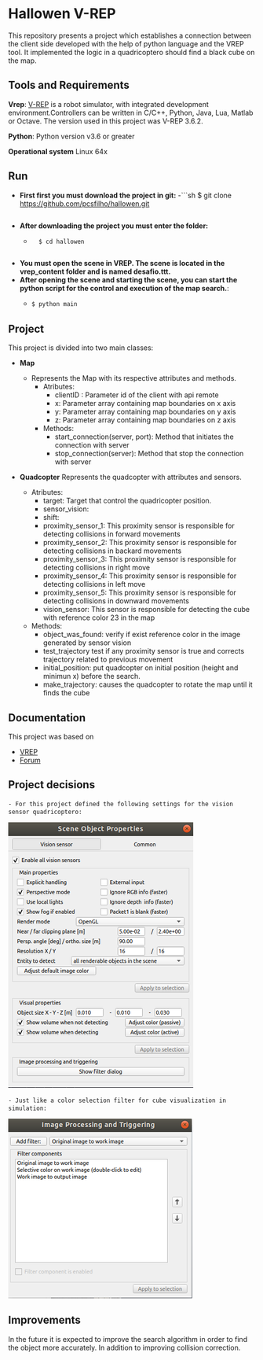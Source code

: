 # Hallowen V-REP
This repository presents a project which establishes a connection between the client side developed with the help of python language and the VREP tool. It implemented the logic in a quadricoptero should find a black cube on the map.

## Tools and Requirements

**Vrep**:
[V-REP](http://www.coppeliarobotics.com/) is a robot simulator, with integrated development environment.Controllers can be written in C/C++, Python, Java, Lua, Matlab or Octave. The version used in this project was V-REP 3.6.2.

**Python**:
Python version v3.6 or greater 

**Operational system**
Linux 64x

## Run
- **First first you must download the project in git:**
  -```sh
    $ git clone https://github.com/pcsfilho/hallowen.git
    ```
- **After downloading the project you must enter the folder:**
    - ```sh
        $ cd hallowen
    ```

- **You must open the scene in VREP. The scene is located in the vrep_content folder and is named desafio.ttt.**
- **After opening the scene and starting the scene, you can start the python script for the control and execution of the map search.**:
    -   ```sh
        $ python main
        ```

## Project
This project is divided into two main classes:
- **Map**
    - Represents the Map with its respective attributes and methods.
        - Atributes:
            - clientID : Parameter id of the client with api remote
            - x: Parameter array containing map boundaries on x axis
            - y: Parameter array containing map boundaries on y axis
            - z: Parameter array containing map boundaries on z axis
        - Methods:
            - start_connection(server, port): Method that initiates the connection with server
            - stop_connection(server): Method that stop the connection with server
        


- **Quadcopter**
Represents the quadcopter with attributes and sensors.
    - Atributes:
        - target: Target that control the quadricopter position.
        - sensor_vision:
        - shift:
        - proximity_sensor_1: This proximity sensor is responsible for detecting collisions in forward movements
        - proximity_sensor_2: This proximity sensor is responsible for detecting collisions in backard movements
        - proximity_sensor_3: This proximity sensor is responsible for detecting collisions in right move
        - proximity_sensor_4: This proximity sensor is responsible for detecting collisions in left move
        - proximity_sensor_5: This proximity sensor is responsible for detecting collisions in downward movements
        - vision_sensor: This sensor is responsible for detecting the cube with reference color 23 in the map
    - Methods:
        - object_was_found: verify if exist reference color in the image generated by sensor vision
        - test_trajectory test if any proximity sensor is true and corrects trajectory related to previous movement
        - initial_position: put quadcopter on initial position (height and minimun x) before the search.
        - make_trajectory: causes the quadcopter to rotate the map until it finds the cube

## Documentation
This project was based on
- [VREP](http://www.coppeliarobotics.com/helpFiles/)
- [Forum](http://www.forum.coppeliarobotics.com)

## Project decisions
    - For this project defined the following settings for the vision sensor quadricoptero:

![Optional Text](https://github.com/pcsfilho/hallowen/blob/master/img/pespective.png)

    - Just like a color selection filter for cube visualization in simulation:

![Optional Text](https://github.com/pcsfilho/hallowen/blob/master/img/filter.png)

## Improvements
In the future it is expected to improve the search algorithm in order to find the object more accurately.
In addition to improving collision correction.
